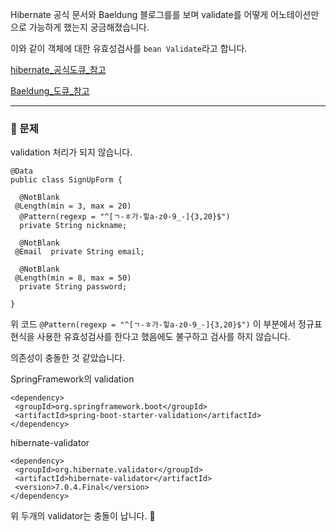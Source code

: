 Hibernate 공식 문서와 Baeldung 블로그를를 보며 validate를 어떻게 어노테이션만으로 가능하게 했는지 궁금해졌습니다.

이와 같이 객체에 대한 유효성검사를 `bean Validate`라고 합니다.

[hibernate_공식도큐_참고](https://docs.jboss.org/hibernate/validator/7.0/reference/en-US/html_single/#preface)

[Baeldung_도큐_참고](https://www.baeldung.com/javax-validation)

---

### 🤔 문제

validation 처리가 되지 않습니다.

```
@Data
public class SignUpForm {

  @NotBlank
 @Length(min = 3, max = 20)
  @Pattern(regexp = "^[ㄱ-ㅎ가-힣a-z0-9_-]{3,20}$")
  private String nickname;

  @NotBlank
 @Email  private String email;

  @NotBlank
 @Length(min = 8, max = 50)
  private String password;

}
```

위 코드 `@Pattern(regexp = "^[ㄱ-ㅎ가-힣a-z0-9_-]{3,20}$")` 이 부분에서 정규표현식을 사용한 유효성검사를 한다고 했음에도 불구하고 검사를 하지 않습니다.

의존성이 충돌한 것 같았습니다.

SpringFramework의 validation

```
<dependency>
 <groupId>org.springframework.boot</groupId>
 <artifactId>spring-boot-starter-validation</artifactId>
</dependency>
```

hibernate-validator

```
<dependency>
 <groupId>org.hibernate.validator</groupId>
 <artifactId>hibernate-validator</artifactId>
 <version>7.0.4.Final</version>
</dependency>
```

위 두개의 validator는 충돌이 납니다. 🥲
